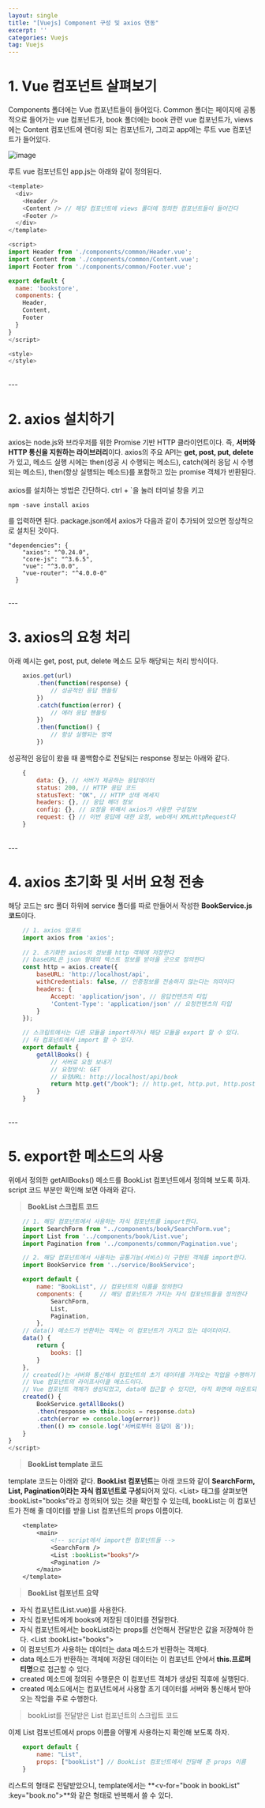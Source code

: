 ```yaml
---
layout: single
title: "[Vuejs] Component 구성 및 axios 연동"
excerpt: ''
categories: Vuejs
tag: Vuejs
---
```


# 1. Vue 컴포넌트 살펴보기
Components 폴더에는 Vue 컴포넌트들이 들어있다. Common 폴더는 페이지에 공통적으로 들어가는 vue 컴포넌트가, book 폴더에는 book 관련 vue 컴포넌트가, views에는 Content 컴포넌트에 렌더링 되는 컴포넌트가, 그리고 app에는 루트 vue 컴포넌트가 들어있다.

![image](https://user-images.githubusercontent.com/87356533/149303166-db2b7a9d-3986-4bd8-b0e2-0a90f198741f.png)

루트 vue 컴포넌트인 app.js는 아래와 같이 정의된다. 

```js
<template>
  <div>
    <Header />
    <Content /> // 해당 컴포넌트에 views 폴더에 정의한 컴포넌트들이 들어간다
    <Footer />
  </div>
</template>

<script>
import Header from './components/common/Header.vue';
import Content from './components/common/Content.vue';
import Footer from './components/common/Footer.vue';

export default {
  name: 'bookstore',
  components: {
    Header,
    Content,
    Footer
  }
}
</script>

<style>
</style>

```

<br>
---

# 2. axios 설치하기
axios는 node.js와 브라우저를 위한 Promise 기반 HTTP 클라이언트이다. 즉, **서버와 HTTP 통신을 지원하는 라이브러리**이다. axios의 주요 API는 **get, post, put, delete**가 있고, 메소드 실행 시에는 then(성공 시 수행되는 메소드), catch(에러 응답 시 수행되는 메소드), then(항상 실행되는 메소드)를 포함하고 있는 promise 객체가 반환된다.
<br><br>
axios를 설치하는 방법은 간단하다. ctrl + `을 눌러 터미널 창을 키고
```
npm -save install axios
```
를 입력하면 된다. package.json에서 axios가 다음과 같이 추가되어 있으면 정상적으로 설치된 것이다.
```
"dependencies": {
    "axios": "^0.24.0",
    "core-js": "^3.6.5",
    "vue": "^3.0.0",
    "vue-router": "^4.0.0-0"
  }
```

<br>
---

# 3. axios의 요청 처리
아래 예시는 get, post, put, delete 메소드 모두 해당되는 처리 방식이다.

```javascript
    axios.get(url)
        .then(function(response) {
            // 성공적인 응답 핸들링
        })
        .catch(function(error) {
            // 에러 응답 핸들링
        })
        .then(function() {
            // 항상 실행되는 영역
        })
```

성공적인 응답이 왔을 때 콜백함수로 전달되는 response 정보는 아래와 같다.

```javascript
    {
        data: {}, // 서버가 제공하는 응답데이터
        status: 200, // HTTP 응답 코드
        statusText: "OK", // HTTP 상태 메세지
        headers: {}, // 응답 헤더 정보
        config: {}, // 요청을 위해서 axios가 사용한 구성정보
        request: {} // 이번 응답에 대한 요청, web에서 XMLHttpRequest다
    }
```

<br>
---

# 4. axios 초기화 및 서버 요청 전송
해당 코드는 src 폴더 하위에 service 폴더를 따로 만들어서 작성한 **BookService.js 코드**이다.

```javascript
    // 1. axios 임포트
    import axios from 'axios';
    
    // 2. 초기화한 axios의 정보를 http 객체에 저장한다
    // baseURL은 json 형태의 텍스트 정보를 받아올 곳으로 정의한다
    const http = axios.create({
        baseURL: 'http://localhost/api',
        withCredentials: false, // 인증정보를 전송하지 않는다는 의미이다
        headers: {
            Accept: 'application/json', // 응답컨텐츠의 타입
            'Content-Type': 'application/json' // 요청컨텐츠의 타입 
        }
    });

    // 스크립트에서는 다른 모듈을 import하거나 해당 모듈을 export 할 수 있다.
    // 타 컴포넌트에서 import 할 수 있다.
    export default {
        getAllBooks() { 
            // 서버로 요청 보내기
            // 요청방식: GET
            // 요청URL: http://localhost/api/book
            return http.get("/book"); // http.get, http.put, http.post 등등이 존재함
        }
    }
```

<br>
---

# 5. export한 메소드의 사용
위에서 정의한 getAllBooks() 메소드를 BookList 컴포넌트에서 정의해 보도록 하자. script 코드 부분만 확인해 보면 아래와 같다.

> **BookList 스크립트 코드**

```js
    // 1. 해당 컴포넌트에서 사용하는 자식 컴포넌트를 import한다.
    import SearchForm from "../components/book/SearchForm.vue";
    import List from '../components/book/List.vue';
    import Pagination from '../components/common/Pagination.vue';

    // 2. 해당 컴포넌트에서 사용하는 공통기능(서비스)이 구현된 객체를 import한다.
    import BookService from '../service/BookService';

    export default {
        name: "BookList", // 컴포넌트의 이름을 정의한다
        components: {     // 해당 컴포넌트가 가지는 자식 컴포넌트들을 정의한다
            SearchForm,
            List,
            Pagination,
        },
    // data() 메소드가 반환하는 객체는 이 컴포넌트가 가지고 있는 데이터이다.
    data() {
        return {
            books: []
        }
    },
    // created()는 서버와 통신해서 컴포넌트의 초기 데이터를 가져오는 작업을 수행하기 적절한 라이프 사이클 메소드다.                 
    // Vue 컴포넌트의 라이프사이클 메소드이다. 
    // Vue 컴포넌트 객체가 생성되었고, data에 접근할 수 있지만, 아직 화면에 마운트되지는 않았다.
    created() {        
        BookService.getAllBooks()
        .then(response => this.books = response.data)
        .catch(error => console.log(error))
        .then(() => console.log('서버로부터 응답이 옴'));
    }
}
</script>
```

> **BookList template 코드**

template 코드는 아래와 같다. **BookList 컴포넌트**는 아래 코드와 같이 **SearchForm, List, Pagination이라는 자식 컴포넌트로 구성**되어져 있다. \<List> 태그를 살펴보면 :bookList="books"라고 정의되어 있는 것을 확인할 수 있는데, bookList는 이 컴포넌트가 전해 줄 데이터를 받을 List 컴포넌트의 props 이름이다.

```jsp
    <template>
        <main>
            <!-- script에서 import한 컴포넌트들 -->
            <SearchForm /> 
            <List :bookList="books"/>
            <Pagination />
        </main>
    </template>
```

> **BookList 컴포넌트 요약**
- 자식 컴포넌트(List.vue)를 사용한다.
- 자식 컴포넌트에게 books에 저장된 데이터를 전달한다.
- 자식 컴포넌트에서는 bookList라는 props를 선언해서 전달받은 값을 저장해야 한다. \<List :bookList="books">
- 이 컴포넌트가 사용하는 데이터는 data 메소드가 반환하는 객체다.
- data 메소드가 반환하는 객체에 저장된 데이터는 이 컴포넌트 안에서 **this.프로퍼티명**으로 접근할 수 있다.
- created 메소드에 정의된 수행문은 이 컴포넌트 객체가 생상된 직후에 실행된다.
- created 메소드에서는 컴포넌트에서 사용할 초기 데이터를 서버와 통신해서 받아오는 작업을 주로 수행한다.


> bookList를 전달받은 List 컴포넌트의 스크립트 코드

이제 List 컴포넌트에서 props 이름을 어떻게 사용하는지 확인해 보도록 하자. 
```js
    export default {
        name: "List",
        props: ["bookList"] // BookList 컴포넌트에서 전달해 준 props 이름
    }
```

리스트의 형태로 전달받았으니, template에서는 **\<v-for="book in bookList" :key="book.no">**와 같은 형태로 반복해서 쓸 수 있다.
